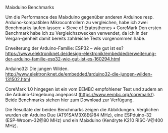 Maixduino Benchmarks

Um die Performance des Maixduino gegenüber anderen Arduinos resp. Arduino-kompatiblen Mikrocontrollern zu vergleichen, habe ich zwei Benchmarks laufen lassen:
•	Sieve of Eratosthenes
•	CoreMark
Den ersten Benchmark habe ich zu Vergleichszwecken verwendet, da ich in der Vergan-genheit damit bereits zahlreiche Tests vorgenommen habe.

Erweiterung der Arduino-Familie: ESP32 – wie gut ist es?
https://www.elektroniknet.de/design-elektronik/embedded/erweiterung-der-arduino-familie-esp32-wie-gut-ist-es-160294.html

Arduino32: Die jungen Wilden.
http://www.elektroniknet.de/embedded/arduino32-die-jungen-wilden-131502.html

CoreMark 1.0 hingegen ist ein vom EEMBC empfohlener Test und zudem an die Arduino-Umgebung angepasst (https://www.eembc.org/coremark/). Beide Benchmarks stehen hier zum Download zur Verfügung.

Die Resultate der beiden Benchmarks zeigen die Abbildungen. 
Verglichen wurden ein Arduino Due (AT91SAM3X8E@84 MHz), eine ESPduino-32 (ESP-Wroom-32@80 MHz) und ein Maixduino (Kendryte K210 RISC-V@400 MHz).

